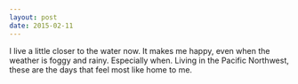 ```yaml
---
layout: post
date: 2015-02-11
---
```


I live a little closer to the water now. It makes me happy, even when the weather is foggy and rainy. Especially when. Living in the Pacific Northwest, these are the days that feel most like home to me.
